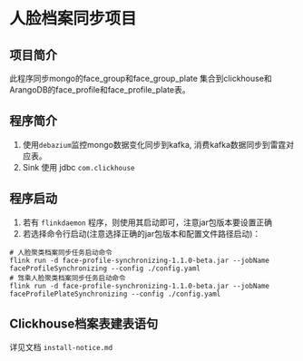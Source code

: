 # 人脸档案同步项目
## 项目简介
  此程序同步mongo的face_group和face_group_plate 集合到clickhouse和ArangoDB的face_profile和face_profile_plate表。

## 程序简介
1. 使用`debazium`监控mongo数据变化同步到kafka, 消费kafka数据同步到雷霆对应表。
2. Sink 使用 jdbc `com.clickhouse`


## 程序启动

1. 若有 `flinkdaemon` 程序，则使用其启动即可，注意jar包版本要设置正确
2. 若选择命令行启动(注意选择正确的jar包版本和配置文件路径启动)：

```shell
# 人脸聚类档案同步任务启动命令
flink run -d face-profile-synchronizing-1.1.0-beta.jar --jobName faceProfileSynchronizing --config ./config.yaml
# 驾乘人脸聚类档案同步任务启动命令
flink run -d face-profile-synchronizing-1.1.0-beta.jar --jobName faceProfilePlateSynchronizing --config ./config.yaml
```


## Clickhouse档案表建表语句
详见文档 `install-notice.md`

